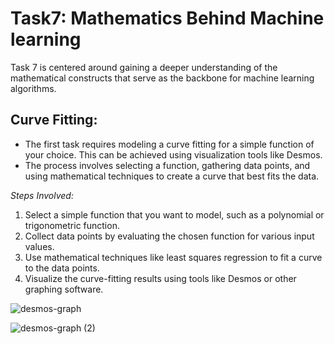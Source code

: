# Task7: Mathematics Behind Machine learning

Task 7 is centered around gaining a deeper understanding of the mathematical constructs that serve as the backbone for machine learning algorithms.

## Curve Fitting:
- The first task requires modeling a curve fitting for a simple function of your choice. This can be achieved using visualization tools like Desmos.
- The process involves selecting a function, gathering data points, and using mathematical techniques to create a curve that best fits the data.

*Steps Involved:*

   1. Select a simple function that you want to model, such as a polynomial or trigonometric function.
   2. Collect data points by evaluating the chosen function for various input values.
   3. Use mathematical techniques like least squares regression to fit a curve to the data points.
   4. Visualize the curve-fitting results using tools like Desmos or other graphing software.
      
 ![desmos-graph](https://github.com/VinuthaVM/Domain-tasks/assets/125047980/531812ef-b78e-4f33-9eb5-1cb75a2dc182)
 
![desmos-graph (2)](https://github.com/VinuthaVM/Domain-tasks/assets/125047980/3ada7698-3519-4081-988f-8a97d473b300)
